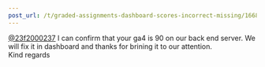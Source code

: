 ```yaml
---
post_url: /t/graded-assignments-dashboard-scores-incorrect-missing/166816/60
---
```

[@23f2000237](/u/23f2000237) I can confirm that your ga4 is 90 on our back end server. We will fix it in dashboard and thanks for brining it to our attention.  
Kind regards